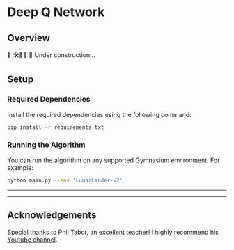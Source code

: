 # Deep Q Network

## Overview

🚧 🛠️👷‍♀️ 🛑 Under construction...

## Setup

### Required Dependencies

Install the required dependencies using the following command:

```bash
pip install -r requirements.txt
```

### Running the Algorithm

You can run the algorithm on any supported Gymnasium environment. For example:

```bash
python main.py --env 'LunarLander-v2'
```

---

<!-- <table>
    <tr>
        <td>
            <p><b>CartPole-v1</b></p>
            <img src="environments/CartPole-v1.gif" width="250" height="250"/>
        </td>
        <td>
            <p><b>MountainCar-v0</b></p>
            <img src="environments/MountainCar-v0.gif" width="250" height="250"/>
        </td>
        <td>
            <p><b>Acrobot-v1</b></p>
            <img src="environments/Acrobot-v1.gif" width="250" height="250"/>
        </td>
    </tr>
    <tr>
        <td>
            <img src="metrics/CartPole-v1_running_avg.png" width="250" height="250"/>
        </td>
        <td>
            <img src="metrics/MountainCar-v0_running_avg.png" width="250" height="250"/>
        </td>
        <td>
            <img src="metrics/Acrobot-v1_running_avg.png" width="250" height="250"/>
        </td>
    </tr>
</table>
<table>
    <tr>
        <td>
            <p><b>LunarLander-v2</b></p>
            <img src="environments/LunarLander-v2.gif" width="250" height="250"/>
        </td>
        <td>
            <p><b>Asteroids-v5</b></p>
            <img src="environments/Asteroids-v5.gif" width="250" height="250"/>
        </td>
        <td>
            <p><b>Breakout-v5</b></p>
            <img src="environments/Breakout-v5.gif" width="250" height="250"/>
        </td>
    </tr>
    <tr>
        <td>
            <img src="metrics/LunarLander-v2_running_avg.png" width="250" height="250"/>
        </td>
        <td>
            <img src="metrics/Asteroids-v5_running_avg.png" width="250" height="250"/>
        </td>
        <td>
            <img src="metrics/Breakout-v5_running_avg.png" width="250" height="250"/>
        </td>
    </tr>
</table>
<table>
    <tr>
        <td>
            <p><b>BeamRider-v5</b></p>
            <img src="environments/BeamRider-v5.gif" width="250" height="250"/>
        </td>
        <td>
            <p><b>Centipede-v5</b></p>
            <img src="environments/Centipede-v5.gif" width="250" height="250"/>
        </td>
        <td>
            <p><b>DonkeyKong-v5</b></p>
            <img src="environments/DonkeyKong-v5.gif" width="250" height="250"/>
        </td>
    </tr>
    <tr>
        <td>
            <img src="metrics/BeamRider-v5_running_avg.png" width="250" height="250"/>
        </td>
        <td>
            <img src="metrics/Centipede-v5_running_avg.png" width="250" height="250"/>
        </td>
        <td>
            <img src="metrics/DonkeyKong-v5_running_avg.png" width="250" height="250"/>
        </td>
    </tr>
</table>
<table>
    <tr>
        <td>
            <p><b>DoubleDunk-v5</b></p>
            <img src="environments/DoubleDunk-v5.gif" width="250" height="250"/>
        </td>
        <td>
            <p><b>Frogger-v5</b></p>
            <img src="environments/Frogger-v5.gif" width="250" height="250"/>
        </td>
        <td>
            <p><b>KungFuMaster-v5</b></p>
            <img src="environments/KungFuMaster-v5.gif" width="250" height="250"/>
        </td>
        <td>
            <p><b>MarioBros-v5</b></p>
            <img src="environments/MarioBros-v5.gif" width="250" height="250"/>
        </td>
    </tr>
    <tr>
    <td>
            <img src="metrics/DoubleDunk-v5_running_avg.png" width="250" height="250"/>
        </td>
        <td>
            <img src="metrics/Frogger-v5_running_avg.png" width="250" height="250"/>
        </td>
        <td>
            <img src="metrics/KungFuMaster-v5_running_avg.png" width="250" height="250"/>
        </td>
        <td>
            <img src="metrics/MarioBros-v5_running_avg.png" width="250" height="250"/>
        </td>
    </tr>
</table>
<table>
    <tr>
        <td>
            <p><b>MsPacman-v5</b></p>
            <img src="environments/MsPacman-v5.gif" width="250" height="250"/>
        </td>
        <td>
            <p><b>SpaceInvaders-v5</b></p>
            <img src="environments/SpaceInvaders-v5.gif" width="250" height="250"/>
        </td>
        <td>
            <p><b>Tetris-v5</b></p>
            <img src="environments/Tetris-v5.gif" width="250" height="250"/>
        </td>
    </tr>
    <tr>
        <td>
            <img src="metrics/MsPacman-v5_running_avg.png" width="250" height="250"/>
        </td>
        <td>
            <img src="metrics/SpaceInvaders-v5_running_avg.png" width="250" height="250"/>
        </td>
        <td>
            <img src="metrics/Tetris-v5_running_avg.png" width="250" height="250"/>
        </td>
    </tr>
</table>  -->

---

## Acknowledgements

Special thanks to Phil Tabor, an excellent teacher! I highly recommend his [Youtube channel](https://www.youtube.com/machinelearningwithphil).
